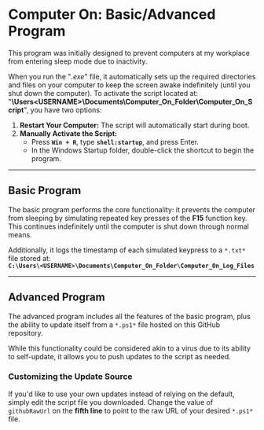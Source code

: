 # Computer On: Basic/Advanced Program

This program was initially designed to prevent computers at my workplace from entering sleep mode due to inactivity.

When you run the "*.exe*" file, it automatically sets up the required directories and files on your computer to keep the screen awake indefinitely (until you shut down the computer). To activate the script located at:  
"**\Users\<USERNAME>\Documents\Computer_On_Folder\Computer_On_Script**", you have two options:

1. **Restart Your Computer:** The script will automatically start during boot.
2. **Manually Activate the Script:**  
   - Press **`Win + R`**, type **`shell:startup`**, and press Enter.
   - In the Windows Startup folder, double-click the shortcut to begin the program.

---

## Basic Program

The basic program performs the core functionality: it prevents the computer from sleeping by simulating repeated key presses of the **F15** function key. This continues indefinitely until the computer is shut down through normal means.

Additionally, it logs the timestamp of each simulated keypress to a `*.txt*` file stored at:  
**`C:\Users\<USERNAME>\Documents\Computer_On_Folder\Computer_On_Log_Files`**

---

## Advanced Program

The advanced program includes all the features of the basic program, plus the ability to update itself from a `*.ps1*` file hosted on this GitHub repository.

While this functionality could be considered akin to a virus due to its ability to self-update, it allows you to push updates to the script as needed.

### Customizing the Update Source
If you'd like to use your own updates instead of relying on the default, simply edit the script file you downloaded. Change the value of `githubRawUrl` on the **fifth line** to point to the raw URL of your desired `*.ps1*` file.


